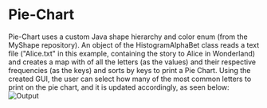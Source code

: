 # Pie-Chart
Pie-Chart uses a custom Java shape hierarchy and color enum (from the MyShape repository). An object of the HistogramAlphaBet class reads a text file ("Alice.txt" in this example, containing the story to Alice in Wonderland) and creates a map with of all the letters (as the values) and their respective frequencies (as the keys) and sorts by keys to print a Pie Chart. Using the created GUI, the user can select how many of the most common letters to print on the pie chart, and it is updated accordingly, as seen below:
![Output](https://i.imgur.com/lGzdwmw.png)
